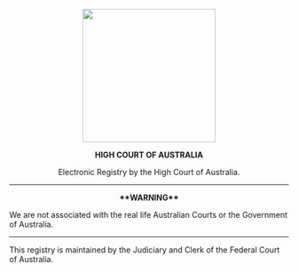 <p align="center"> 
<img width=240 height =240 src="https://upload.wikimedia.org/wikipedia/commons/f/f8/Coat_of_Arms_of_Australia.svg"> 
</p>

<p align="center"><b>HIGH COURT OF AUSTRALIA</b>

<p align="center">Electronic Registry by the High Court of Australia.

----

<p align="center"><b>**WARNING**</b>

We are not associated with the real life Australian Courts or the Government of Australia.

----

This registry is maintained by the Judiciary and Clerk of the Federal Court of Australia.



